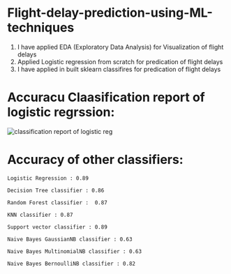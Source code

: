 # Flight-delay-prediction-using-ML-techniques

 1. I have applied EDA (Exploratory Data Analysis) for Visualization of flight delays
 2. Applied Logistic regression from scratch for predication of flight delays
 3. I have applied  in built sklearn classifires for predication of flight delays

# Accuracu Claasification report of logistic regrssion:
![classification report of logistic reg](https://user-images.githubusercontent.com/18098938/129040550-1e84f005-570b-467f-8fbc-196082ce7363.JPG)

# Accuracy of other classifiers:

    Logistic Regression : 0.89

    Decision Tree classifier : 0.86

    Random Forest classifier :  0.87

    KNN classifier : 0.87

    Support vector classifier : 0.89

    Naive Bayes GaussianNB classifier : 0.63

    Naive Bayes MultinomialNB classifier : 0.63

    Naive Bayes BernoulliNB classifier : 0.82
